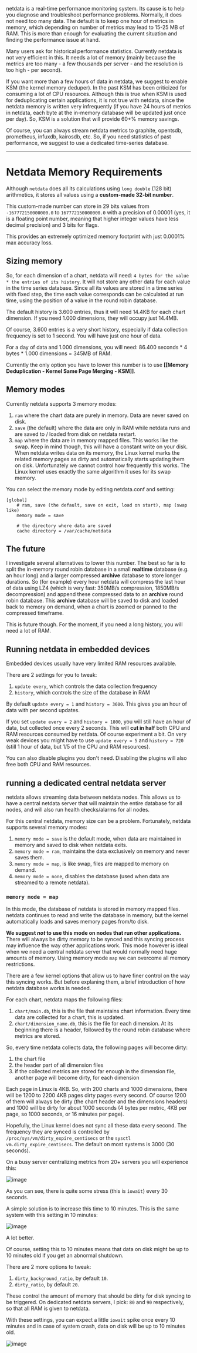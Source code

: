 
netdata is a real-time performance monitoring system. Its cause is to help you diagnose and troubleshoot performance problems. Normally, it does not need too many data. The default is to keep one hour of metrics in memory, which depending on number of metrics may lead to 15-25 MB of RAM. This is more than enough for evaluating the current situation and finding the performance issue at hand.

Many users ask for historical performance statistics. Currently netdata is not very efficient in this. It needs a lot of memory (mainly because the metrics are too many - a few thousands per server - and the resolution is too high - per second).

If you want more than a few hours of data in netdata, we suggest to enable KSM (the kernel memory deduper). In the past KSM has been criticized for consuming a lot of CPU resources. Although this is true when KSM is used for deduplicating certain applications, it is not true with netdata, since the netdata memory is written very infrequently (if you have 24 hours of metrics in netdata, each byte at the in-memory database will be updated just once per day). So, KSM is a solution that will provide 60+% memory savings.

Of course, you can always stream netdata metrics to graphite, opentsdb, prometheus, infuxdb, kairosdb, etc. So, if you need statistics of past performance, we suggest to use a dedicated time-series database.

---

# Netdata Memory Requirements

Although `netdata` does all its calculations using `long double` (128 bit) arithmetics, it stores all values using a **custom-made 32-bit number**.

This custom-made number can store in 29 bits values from `-167772150000000.0` to  `167772150000000.0` with a precision of 0.00001 (yes, it is a floating point number, meaning that higher integer values have less decimal precision) and 3 bits for flags.

This provides an extremely optimized memory footprint with just 0.0001% max accuracy loss.

## Sizing memory

So, for each dimension of a chart, netdata will need: `4 bytes for the value * the entries of its history`. It will not store any other data for each value in the time series database. Since all its values are stored in a time series with fixed step, the time each value corresponds can be calculated at run time, using the position of a value in the round robin database.

The default history is 3.600 entries, thus it will need 14.4KB for each chart dimension. If you need 1.000 dimensions, they will occupy just 14.4MB.

Of course, 3.600 entries is a very short history, especially if data collection frequency is set to 1 second. You will have just one hour of data.

For a day of data and 1.000 dimensions, you will need: 86.400 seconds * 4 bytes * 1.000 dimensions = 345MB of RAM.

Currently the only option you have to lower this number is to use **[[Memory Deduplication - Kernel Same Page Merging - KSM]]**.

## Memory modes

Currently netdata supports 3 memory modes:

1. `ram` where the chart data are purely in memory. Data are never saved on disk.
2. `save` (the default) where the data are only in RAM while netdata runs and are saved to / loaded from disk on netdata restart.
3. `map` where the data are in memory mapped files. This works like the swap. Keep in mind though, this will have a constant write on your disk. When netdata writes data on its memory, the Linux kernel marks the related memory pages as dirty and automatically starts updating them on disk. Unfortunately we cannot control how frequently this works. The Linux kernel uses exactly the same algorithm it uses for its swap memory.

You can select the memory mode by editing netdata.conf and setting:

```
[global]
    # ram, save (the default, save on exit, load on start), map (swap like)
    memory mode = save

    # the directory where data are saved
    cache directory = /var/cache/netdata
```

## The future

I investigate several alternatives to lower this number. The best so far is to split the in-memory round robin database in a small **realtime** database (e.g. an hour long) and a larger compressed **archive** database to store longer durations. So (for example) every hour netdata will compress the last hour of data using LZ4 (which is very fast: 350MB/s compression, 1850MB/s decompression) and append these compressed data to an **archive** round robin database. This **archive** database will be saved to disk and loaded back to memory on demand, when a chart is zoomed or panned to the compressed timeframe.

This is future though. For the moment, if you need a long history, you will need a lot of RAM.


## Running netdata in embedded devices

Embedded devices usually have very limited RAM resources available.

There are 2 settings for you to tweak:

1. `update every`, which controls the data collection frequency
2. `history`, which controls the size of the database in RAM

By default `update every = 1` and `history = 3600`. This gives you an hour of data with per second updates.

If you set `update every = 2` and `history = 1800`, you will still have an hour of data, but collected once every 2 seconds. This will **cut in half** both CPU and RAM resources consumed by netdata. Of course experiment a bit. On very weak devices you might have to use `update every = 5` and `history = 720` (still 1 hour of data, but 1/5 of the CPU and RAM resources).

You can also disable plugins you don't need. Disabling the plugins will also free both CPU and RAM resources.


## running a dedicated central netdata server

netdata allows streaming data between netdata nodes. This allows us to have a central netdata server that will maintain the entire database for all nodes, and will also run health checks/alarms for all nodes.

For this central netdata, memory size can be a problem. Fortunately, netdata supports several memory modes:

1. `memory mode = save` is the default mode, when data are maintained in memory and saved to disk when netdata exits.
2. `memory mode = ram`, maintains the data exclusively on memory and never saves them.
3. `memory mode = map`, is like swap, files are mapped to memory on demand.
4. `memory mode = none`, disables the database (used when data are streamed to a remote netdata).

### `memory mode = map`

In this mode, the database of netdata is stored in memory mapped files. netdata continues to read and write the database in memory, but the kernel automatically loads and saves memory pages from/to disk.

**We suggest _not_ to use this mode on nodes that run other applications.** There will always be dirty memory to be synced and this syncing process may influence the way other applications work. This mode however is ideal when we need a central netdata server that would normally need huge amounts of memory. Using memory mode `map` we can overcome all memory restrictions.

There are a few kernel options that allow us to have finer control on the way this syncing works. But before explaning them, a brief introduction of how netdata database works is needed.

For each chart, netdata maps the following files:

1. `chart/main.db`, this is the file that maintains chart information. Every time data are collected for a chart, this is updated.
2. `chart/dimension_name.db`, this is the file for each dimension. At its beginning there is a header, followed by the round robin database where metrics are stored.

So, every time netdata collects data, the following pages will become dirty:

1. the chart file
2. the header part of all dimension files
3. if the collected metrics are stored far enough in the dimension file, another page will become dirty, for each dimension

Each page in Linux is 4KB. So, with 200 charts and 1000 dimensions, there will be 1200 to 2200 4KB pages dirty pages every second. Of course 1200 of them will always be dirty (the chart header and the dimensions headers) and 1000 will be dirty for about 1000 seconds (4 bytes per metric, 4KB per page, so 1000 seconds, or 16 minutes per page).

Hopefully, the Linux kernel does not sync all these data every second. The frequency they are synced is controlled by `/proc/sys/vm/dirty_expire_centisecs` or the `sysctl` `vm.dirty_expire_centisecs`. The default on most systems is 3000 (30 seconds).

On a busy server centralizing metrics from 20+ servers you will experience this:

![image](https://cloud.githubusercontent.com/assets/2662304/23834750/429ab0dc-0764-11e7-821a-d7908bc881ac.png)

As you can see, there is quite some stress (this is `iowait`) every 30 seconds.

A simple solution is to increase this time to 10 minutes. This is the same system with this setting in 10 minutes:

![image](https://cloud.githubusercontent.com/assets/2662304/23834784/d2304f72-0764-11e7-8389-fb830ffd973a.png)

A lot better.

Of course, setting this to 10 minutes means that data on disk might be up to 10 minutes old if you get an abnormal shutdown.

There are 2 more options to tweak:

1. `dirty_background_ratio`, by default `10`.
2. `dirty_ratio`, by default `20`.

These control the amount of memory that should be dirty for disk syncing to be triggered. On dedicated netdata servers, I pick: `80` and `90` respectively, so that all RAM is given to netdata.

With these settings, you can expect a little `iowait` spike once every 10 minutes and in case of system crash, data on disk will be up to 10 minutes old.

![image](https://cloud.githubusercontent.com/assets/2662304/23835030/ba4bf506-0768-11e7-9bc6-3b23e080c69f.png)
